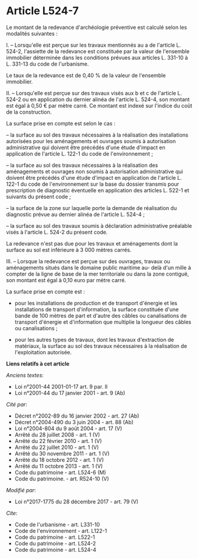 # Article L524-7

Le montant de la redevance d'archéologie préventive est calculé selon les modalités suivantes :

I. – Lorsqu'elle est perçue sur les travaux mentionnés au a de l'article L. 524-2, l'assiette de la redevance est constituée
par la valeur de l'ensemble immobilier déterminée dans les conditions prévues aux articles L. 331-10 à L. 331-13 du code de
l'urbanisme.

Le taux de la redevance est de 0,40 % de la valeur de l'ensemble immobilier. 

II. – Lorsqu'elle est perçue sur des travaux visés aux b et c de l'article L. 524-2 ou en application du dernier alinéa de
l'article L. 524-4, son montant est égal à 0,50 € par mètre carré. Ce montant est indexé sur l'indice du coût de la
construction.

La surface prise en compte est selon le cas :

– la surface au sol des travaux nécessaires à la réalisation des installations autorisées pour les aménagements et ouvrages
soumis à autorisation administrative qui doivent être précédés d'une étude d'impact en application de l'article L. 122-1 du
code de l'environnement ;

– la surface au sol des travaux nécessaires à la réalisation des aménagements et ouvrages non soumis à autorisation
administrative qui doivent être précédés d'une étude d'impact en application de l'article L. 122-1 du code de l'environnement
sur la base du dossier transmis pour prescription de diagnostic éventuelle en application des articles L. 522-1 et suivants
du présent code ;

– la surface de la zone sur laquelle porte la demande de réalisation du diagnostic prévue au dernier alinéa de l'article L.
524-4 ;

– la surface au sol des travaux soumis à déclaration administrative préalable visés à l'article L. 524-2 du présent code.

La redevance n'est pas due pour les travaux et aménagements dont la surface au sol est inférieure à 3 000 mètres carrés.

III. – Lorsque la redevance est perçue sur des ouvrages, travaux ou aménagements situés dans le domaine public maritime au-
delà d'un mille à compter de la ligne de base de la mer territoriale ou dans la zone contiguë, son montant est égal à 0,10
euro par mètre carré.

La surface prise en compte est :

- pour les installations de production et de transport d'énergie et les installations de transport d'information, la surface
constituée d'une bande de 100 mètres de part et d'autre des câbles ou canalisations de transport d'énergie et d'information
que multiplie la longueur des câbles ou canalisations ;

- pour les autres types de travaux, dont les travaux d'extraction de matériaux, la surface au sol des travaux nécessaires à
la réalisation de l'exploitation autorisée.

**Liens relatifs à cet article**

_Anciens textes_:

  - Loi n°2001-44 2001-01-17 art. 9 par. II
  - Loi n°2001-44 du 17 janvier 2001 - art. 9 (Ab)

_Cité par_:

  - Décret n°2002-89 du 16 janvier 2002 - art. 27 (Ab)
  - Décret n°2004-490 du 3 juin 2004 - art. 88 (Ab)
  - Loi n°2004-804 du 9 août 2004 - art. 17 (V)
  - Arrêté du 28 juillet 2008 - art. 1 (V)
  - Arrêté du 22 février 2010 - art. 1 (V)
  - Arrêté du 22 juillet 2010 - art. 1 (V)
  - Arrêté du 30 novembre 2011 - art. 1 (V)
  - Arrêté du 18 octobre 2012 - art. 1 (V)
  - Arrêté du 11 octobre 2013 - art. 1 (V)
  - Code du patrimoine - art. L524-6 (M)
  - Code du patrimoine. - art. R524-10 (V)

_Modifié par_:

  - Loi n°2017-1775 du 28 décembre 2017 - art. 79 (V)

_Cite_:

  - Code de l'urbanisme - art. L331-10
  - Code de l'environnement - art. L122-1
  - Code du patrimoine - art. L522-1
  - Code du patrimoine - art. L524-2
  - Code du patrimoine - art. L524-4
